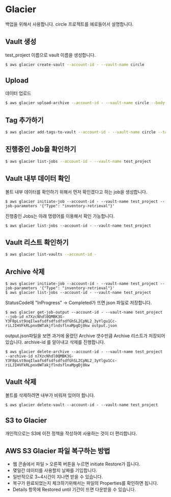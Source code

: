 # Glacier
백업을 위해서 사용합니다. circle 프로젝트를 예로들어서 설명합니다.

## Vault 생성
test_project 이름으로 vault 이름을 생성합니다.

```bash
$ aws glacier create-vault --account-id - --vault-name circle
```

## Upload
데이터 업로드
```bash
$ aws glacier upload-archive --account-id - --vault-name circle --body circle.zip
```

## Tag 추가하기
```bash
$ aws glacier add-tags-to-vault --account-id - --vault-name circle --tags project=circle,date=2019.03.07
```

## 진행중인 Job을 확인하기

```bash
$ aws glacier list-jobs --account-id - --vault-name test_project
```

## Vault 내부 데이터 확인
볼트 내부 데이터를 확인하기 위해서 먼저 확인겠다고 하는 job을 생성합니다.

```
$ aws glacier initiate-job --account-id - --vault-name test_project --job-parameters '{"Type": "inventory-retrieval"}'
```

진행중인 Jobs는 아래 명령어를 이용해서 확인 가능합니다.
```
$ aws glacier list-jobs --account-id - --vault-name test_project
```

## Vault 리스트 확인하기

```bash
$ aws glacier list-vaults --account-id -
```

## Archive 삭제
```
$ aws glacier initiate-job --account-id - --vault-name test_project --job-parameters '{"Type": "inventory-retrieval"}'
$ aws glacier list-jobs --account-id - --vault-name test_project
```

StatusCode에 "InProgress" -> Completed가 뜨면 json 파일로 저장합니다.

```
$ aws glacier get-job-output --account-id - --vault-name test_project --job-id n7XzcNhdl0QMBK3G-Y3F8pLst9oqIlwafsdfsdfsdfsdfGhSL2CpNL2_3yYlgu1Cc-riLJIHVFkRLpnx0WTakjflndsflnaMpgDj0kw output.json
```

output.json파일을 보면 과거에 올렸던 Archive 갯수만큼 Archive 리스트가 저장되어 있습니다. archive-id 를 알아내고 삭제를 진행합니다.

```
$ aws glacier delete-archive --account-id - --vault-name test_project --archive-id n7XzcNhdl0QMBK3G-Y3F8pLst9oqIlwafsdfsdfsdfsdfGhSL2CpNL2_3yYlgu1Cc-riLJIHVFkRLpnx0WTakjflndsflnaMpgDj0kw
```

## Vault 삭제
볼트를 삭제하려면 내부가 비워져 있어야 합니다.
```
$ aws glacier delete-vault --account-id - --vault-name test_project
```

## S3 to Glacier
개인적으로는 S3에 이전 정책을 작성하여 사용하는 것이 더 편리합니다.

## AWS S3 Glacier 파일 복구하는 방법
- 웹 콘솔에서 파일 > 오른쪽 버튼을 누르면 initiate Restore가 뜹니다.
- 몇일간 데이터를 사용할지 날짜를 기입합니다.
- 일반적으로 3~4시간이 지나면 받을 수 있습니다.
- 복구가 완료되었는지 체크하기위해서는 파일의 Properties를 확인하면 됩니다.
- Details 항목에 Restored until 기간이 뜨면 다운받을 수 있습니다.